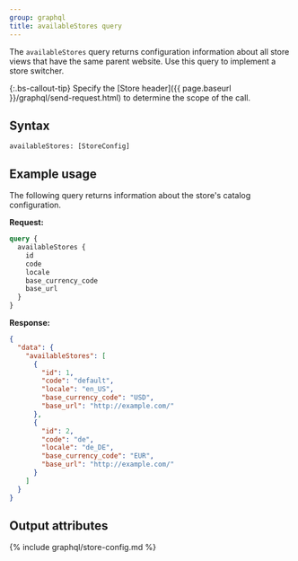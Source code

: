 ```yaml
---
group: graphql
title: availableStores query
---
```


The `availableStores` query returns configuration information about all store views that have the same parent website. Use this query to implement a store switcher.

{:.bs-callout-tip}
Specify the [Store header]({{ page.baseurl }}/graphql/send-request.html) to determine the scope of the call.

## Syntax

`availableStores: [StoreConfig]`

## Example usage

The following query returns information about the store's catalog configuration.

**Request:**

```graphql
query {
  availableStores {
    id
    code
    locale
    base_currency_code
    base_url
  }
}
```

**Response:**

```json
{
  "data": {
    "availableStores": [
      {
        "id": 1,
        "code": "default",
        "locale": "en_US",
        "base_currency_code": "USD",
        "base_url": "http://example.com/"
      },
      {
        "id": 2,
        "code": "de",
        "locale": "de_DE",
        "base_currency_code": "EUR",
        "base_url": "http://example.com/"
      }
    ]
  }
}
```

## Output attributes

{% include graphql/store-config.md %}
